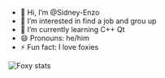 - 👋 Hi, I’m @Sidney-Enzo
- 👀 I’m interested in find a job and grou up
- 🌱 I’m currently learning C++ Qt
- 😄 Pronouns: he/him
- ⚡ Fun fact: I love foxies

![Foxy stats](https://github-readme-stats.vercel.app/api?username=Sidney-Enzo&show_icons=true&theme=monokai)

<!---
Sidney-Enzo/Sidney-Enzo is a ✨ special ✨ repository because its `README.md` (this file) appears on your GitHub profile.
You can click the Preview link to take a look at your changes.
--->
